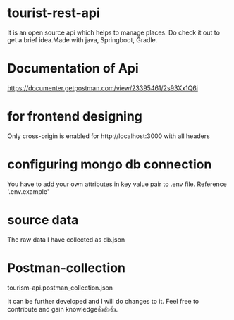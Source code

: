 #   tourist-rest-api
It is an open source api which helps to manage places. Do check it out to get a brief idea.Made with java, Springboot, Gradle.

#   Documentation of Api
https://documenter.getpostman.com/view/23395461/2s93Xx1Q6i

#   for frontend designing
Only cross-origin is enabled for http://localhost:3000 with all headers

#   configuring mongo db connection 
You have to add your own attributes in key value pair to .env file. Reference '.env.example'

#   source data
The raw data I have collected as db.json 

#   Postman-collection
tourism-api.postman_collection.json

It can be further developed and I will do changes to it. Feel free to contribute and gain knowledge👍👍👍.
